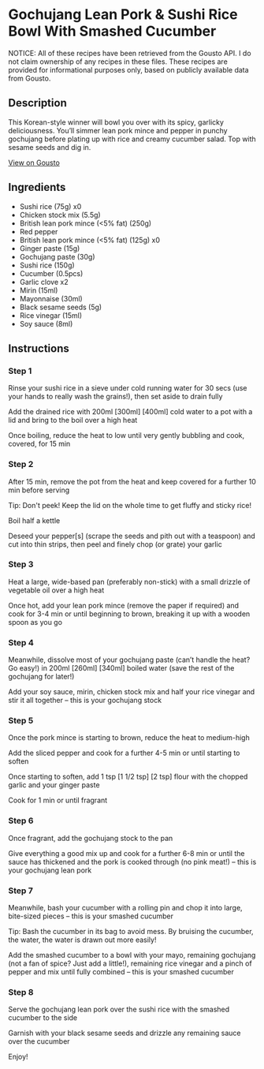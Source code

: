 # Gochujang Lean Pork & Sushi Rice Bowl With Smashed Cucumber

NOTICE: All of these recipes have been retrieved from the Gousto API. I do not claim ownership of any recipes in these files. These recipes are provided for informational purposes only, based on publicly available data from Gousto.

## Description

This Korean-style winner will bowl you over with its spicy, garlicky deliciousness. You’ll simmer lean pork mince and pepper in punchy gochujang before plating up with rice and creamy cucumber salad. Top with sesame seeds and dig in.

[View on Gousto](https://www.gousto.co.uk/recipes/cookbook/gochujang-lean-pork-sushi-rice-bowl-with-smashed-cucumber)

## Ingredients

- Sushi rice (75g) x0
- Chicken stock mix (5.5g)
- British lean pork mince (<5% fat) (250g)
- Red pepper
- British lean pork mince (<5% fat) (125g) x0
- Ginger paste (15g)
- Gochujang paste (30g)
- Sushi rice (150g)
- Cucumber (0.5pcs)
- Garlic clove x2
- Mirin (15ml)
- Mayonnaise (30ml)
- Black sesame seeds (5g)
- Rice vinegar (15ml)
- Soy sauce (8ml)

## Instructions


### Step 1

Rinse your sushi rice in a sieve under cold running water for 30 secs (use your hands to really wash the grains!), then set aside to drain fully

Add the drained rice with 200ml<span class="text-purple"> [300ml]</span> <span class="text-danger">[400ml] </span>cold water to a pot with a lid and bring to the boil over a high heat

Once boiling, reduce the heat to low until very gently bubbling and cook, covered, for 15 min


### Step 2

After 15 min, remove the pot from the heat and keep covered for a further 10 min before serving

Tip: Don't peek! Keep the lid on the whole time to get fluffy and sticky rice!

Boil half a kettle

Deseed your pepper[s] (scrape the seeds and pith out with a teaspoon) and cut into thin strips, then peel and finely chop (or grate) your garlic


### Step 3

Heat a large, wide-based pan (preferably non-stick) with a small drizzle of vegetable oil over a high heat

Once hot, add your lean pork mince (remove the paper if required) and cook for 3-4 min or until beginning to brown, breaking it up with a wooden spoon as you go


### Step 4

Meanwhile, dissolve most of your gochujang paste (can’t handle the heat? Go easy!) in 200ml <span class="text-purple">[260ml]</span><span class="text-danger"> [340ml] </span>boiled water (save the rest of the gochujang for later!)

Add your soy sauce, mirin, chicken stock mix and half your rice vinegar and stir it all together – this is your gochujang stock


### Step 5

Once the pork mince is starting to brown, reduce the heat to medium-high

Add the sliced pepper and cook for a further 4-5 min or until starting to soften

Once starting to soften, add 1 tsp <span class="text-purple">[1 1/2 tsp] </span><span class="text-danger">[2 tsp]</span> flour with the chopped garlic and your ginger paste

Cook for 1 min or until fragrant


### Step 6

Once fragrant, add the gochujang stock to the pan

Give everything a good mix up and cook for a further 6-8 min or until the sauce has thickened and the pork is cooked through (no pink meat!) – this is your gochujang lean pork


### Step 7

Meanwhile, bash your cucumber with a rolling pin and chop it into large, bite-sized pieces – this is your smashed cucumber

Tip: Bash the cucumber in its bag to avoid mess. By bruising the cucumber, the water, the water is drawn out more easily!

Add the smashed cucumber to a bowl with your mayo, remaining gochujang (not a fan of spice? Just add a little!), remaining rice vinegar and a pinch of pepper and mix until fully combined – this is your smashed cucumber

### Step 8

Serve the gochujang lean pork over the sushi rice with the smashed cucumber to the side

Garnish with your black sesame seeds and drizzle any remaining sauce over the cucumber

Enjoy!

